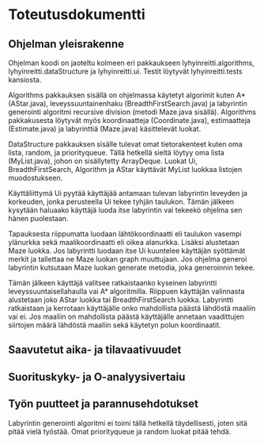 # Toteutusdokumentti

## Ohjelman yleisrakenne

Ohjelman koodi on jaoteltu kolmeen eri pakkaukseen lyhyinreitti.algorithms, lyhyinreitti.dataStructure ja lyhyinreitti.ui. Testit löytyvät lyhyinreitti.tests kansiosta.

Algorithms pakkauksen sisällä on ohjelmassa käytetyt algorimit kuten A* (AStar.java), leveyssuuntainenhaku (BreadthFirstSearch.java) ja labyrintin generointi algoritmi recursive division (metodi Maze.java sisällä). Algorithms pakkakusesta löytyvät myös koordinaatteja (Coordinate.java), estimaatteja (Estimate.java) ja labyrinttiä (Maze.java) käsittelevät luokat.

DataStructure pakkauksen sisälle tulevat omat tietorakenteet kuten oma lista, random, ja priorityqueue. Tällä hetkellä sieltä löytyy oma lista (MyList.java), johon on sisällytetty ArrayDeque. Luokat Ui, BreadthFirstSearch, Algorithm ja AStar käyttävät MyList luokkaa listojen muodostukseen.

Käyttäliittymä Ui pyytää käyttäjää antamaan tulevan labyrintin leveyden ja korkeuden, jonka perusteella Ui tekee tyhjän taulukon. Tämän jälkeen kysytään haluaako käyttäjä luoda itse labyrintin vai tekeekö ohjelma sen hänen puolestaan. 

Tapauksesta riippumatta luodaan lähtökoordinaatti eli taulukon vasempi ylänurkka sekä maalikoordinaatti eli oikea alanurkka. Lisäksi alustetaan Maze luokka. Jos labyrintti luodaan itse Ui kuuntelee käyttäjän syöttämät merkit ja tallettaa ne Maze luokan graph muuttujaan. Jos ohjelma generoi labyrintin kutsutaan Maze luokan generate metodia, joka generoinnin tekee. 

Tämän jälkeen käyttäjä valitsee ratkaistaanko kyseinen labyrintti leveyssuuntaisellahaulla vai A* algoritmilla. Riippuen käyttäjän valinnasta alustetaan joko AStar luokka tai BreadthFirstSearch luokka. Labyrintti ratkaistaan ja kerrotaan käyttäjälle onko mahdollista päästä lähdöstä maaliin vai ei. Jos maaliin on mahdollista päästä käyttäjälle annetaan vaadittujen siirtojen määrä lähdöstä maaliin sekä käytetyn polun koordinaatit. 


## Saavutetut aika- ja tilavaativuudet



## Suorituskyky- ja O-analyysivertaiu



## Työn puutteet ja parannusehdotukset

Labyrintin generointi algoritmi ei toimi tällä hetkellä täydellisesti, joten sitä pitää vielä työstää. Omat priorityqueue ja random luokat pitää tehdä.
